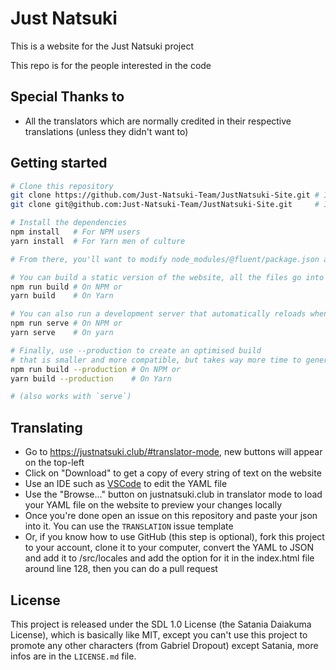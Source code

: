 # Just Natsuki

This is a website for the Just Natsuki project

This repo is for the people interested in the code

## Special Thanks to
  * All the translators which are normally credited in their respective translations (unless they didn't want to)
## Getting started

```bash
# Clone this repository
git clone https://github.com/Just-Natsuki-Team/JustNatsuki-Site.git # If you work with HTTPS
git clone git@github.com:Just-Natsuki-Team/JustNatsuki-Site.git     # If you work with SSH

# Install the dependencies
npm install   # For NPM users
yarn install  # For Yarn men of culture

# From there, you'll want to modify node_modules/@fluent/package.json and remove the `"type": "commonJS"` line, otherwise builds will fail

# You can build a static version of the website, all the files go into `dist/`
npm run build # On NPM or
yarn build    # On Yarn

# You can also run a development server that automatically reloads when you change anything!
npm run serve # On NPM or
yarn serve    # On yarn

# Finally, use --production to create an optimised build
# that is smaller and more compatible, but takes way more time to generate
npm run build --production # On NPM or
yarn build --production    # On Yarn

# (also works with `serve`)
```
## Translating

* Go to <https://justnatsuki.club/#translator-mode>, new buttons will appear on the top-left
* Click on "Download" to get a copy of every string of text on the website
* Use an IDE such as [VSCode](https://code.visualstudio.com) to edit the YAML file
* Use the "Browse..." button on justnatsuki.club in translator mode to load your YAML file on the website to preview your changes locally
* Once you're done open an issue on this repository and paste your json into it. You can use the `TRANSLATION` issue template
* Or, if you know how to use GitHub (this step is optional), fork this project to your account, clone it to your computer,
convert the YAML to JSON and add it to /src/locales and add the option for it in the index.html file around line 128, then you can do a pull request

## License

This project is released under the SDL 1.0 License (the Satania Daiakuma License), which is basically like MIT, except you can't use this project to promote any other characters (from Gabriel Dropout) except Satania, more infos are in the `LICENSE.md` file.
